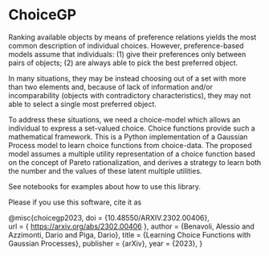 # ChoiceGP

Ranking available objects  by means of preference relations yields the most common description of individual choices. However, preference-based models assume that individuals: (1) give their preferences only between pairs of objects; (2) are always able to pick  the best preferred object.

In many situations, they may be instead choosing out of a set with more than two elements and, because of lack of information and/or incomparability (objects with  contradictory characteristics), they may not able to select a single most preferred object.  

To address these situations, we need a choice-model which allows an individual to express a set-valued choice. Choice functions provide such a mathematical framework. This is a Python implementation of a Gaussian Process model to learn choice functions from choice-data. The proposed model assumes a multiple utility representation of a choice function based on the concept of Pareto rationalization, and derives a strategy to learn both the number and the values of these latent multiple utilities.

See notebooks for examples about how to use this library.

Please if you use this software, cite it as

@misc{choicegp2023,
  doi = {10.48550/ARXIV.2302.00406},  
  url = { https://arxiv.org/abs/2302.00406 },
    author = {Benavoli, Alessio and Azzimonti, Dario and Piga, Dario},
  title = {Learning Choice Functions with Gaussian Processes},
    publisher = {arXiv},
    year = {2023},
}

